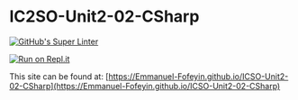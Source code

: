 # IC2SO-Unit2-02-CSharp

[![GitHub's Super Linter](https://github.com/Emmanuel-Fofeyin/ICSO-Unit2-02-CSharp/workflows/GitHub's%20Super%20Linter/badge.svg)](https://github.com//Emmanuel-Fofeyin/ICSO-Unit2-02-CSharp/actions)


[![Run on Repl.it](https://repl.it/badge/github//Emmanuel-Fofeyin/ICSO-Unit2-02-CSharp)](https://repl.it/github/<OWNER>/ICSO-Unit2-02-CSharp)

This site can be found at: [https://Emmanuel-Fofeyin.github.io/ICSO-Unit2-02-CSharp](https://Emmanuel-Fofeyin.github.io/ICSO-Unit2-02-CSharp)
